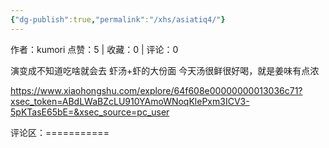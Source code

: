 ```yaml
---
{"dg-publish":true,"permalink":"/xhs/asiatiq4/"}
---
```


作者：kumori
点赞：5   |   收藏：0   |   评论：0

演变成不知道吃啥就会去
虾汤+虾的大份面
今天汤很鲜很好喝，就是姜味有点浓

https://www.xiaohongshu.com/explore/64f608e00000000013036c71?xsec_token=ABdLWaBZcLU910YAmoWNoqKlePxm3ICV3-5pKTasE65bE=&xsec_source=pc_user

评论区：===========

